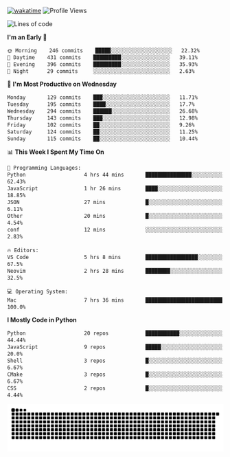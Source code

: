 [![wakatime](https://wakatime.com/badge/user/b920b284-3cde-4cd4-b72e-f7f22d050b16.svg)](https://wakatime.com/@b920b284-3cde-4cd4-b72e-f7f22d050b16)
![Profile Views](http://img.shields.io/badge/Profile%20Views-4586-blue)
<!--START_SECTION:waka-->
![Lines of code](https://img.shields.io/badge/From%20Hello%20World%20I%27ve%20Written--774%20Thousand%20lines%20of%20code-blue)

**I'm an Early 🐤** 

```text
🌞 Morning    246 commits    █████░░░░░░░░░░░░░░░░░░░░   22.32% 
🌆 Daytime    431 commits    █████████░░░░░░░░░░░░░░░░   39.11% 
🌃 Evening    396 commits    █████████░░░░░░░░░░░░░░░░   35.93% 
🌙 Night      29 commits     ░░░░░░░░░░░░░░░░░░░░░░░░░   2.63%

```
📅 **I'm Most Productive on Wednesday** 

```text
Monday       129 commits    ███░░░░░░░░░░░░░░░░░░░░░░   11.71% 
Tuesday      195 commits    ████░░░░░░░░░░░░░░░░░░░░░   17.7% 
Wednesday    294 commits    ██████░░░░░░░░░░░░░░░░░░░   26.68% 
Thursday     143 commits    ███░░░░░░░░░░░░░░░░░░░░░░   12.98% 
Friday       102 commits    ██░░░░░░░░░░░░░░░░░░░░░░░   9.26% 
Saturday     124 commits    ██░░░░░░░░░░░░░░░░░░░░░░░   11.25% 
Sunday       115 commits    ██░░░░░░░░░░░░░░░░░░░░░░░   10.44%

```


📊 **This Week I Spent My Time On** 

```text
💬 Programming Languages: 
Python                   4 hrs 44 mins       ███████████████░░░░░░░░░░   62.43% 
JavaScript               1 hr 26 mins        ████░░░░░░░░░░░░░░░░░░░░░   18.85% 
JSON                     27 mins             █░░░░░░░░░░░░░░░░░░░░░░░░   6.11% 
Other                    20 mins             █░░░░░░░░░░░░░░░░░░░░░░░░   4.54% 
conf                     12 mins             ░░░░░░░░░░░░░░░░░░░░░░░░░   2.83%

🔥 Editors: 
VS Code                  5 hrs 8 mins        █████████████████░░░░░░░░   67.5% 
Neovim                   2 hrs 28 mins       ████████░░░░░░░░░░░░░░░░░   32.5%

💻 Operating System: 
Mac                      7 hrs 36 mins       █████████████████████████   100.0%

```

**I Mostly Code in Python** 

```text
Python                   20 repos            ███████████░░░░░░░░░░░░░░   44.44% 
JavaScript               9 repos             █████░░░░░░░░░░░░░░░░░░░░   20.0% 
Shell                    3 repos             █░░░░░░░░░░░░░░░░░░░░░░░░   6.67% 
CMake                    3 repos             █░░░░░░░░░░░░░░░░░░░░░░░░   6.67% 
CSS                      2 repos             █░░░░░░░░░░░░░░░░░░░░░░░░   4.44%

```



<!--END_SECTION:waka-->
![Snake animation](https://raw.githubusercontent.com/timmypidashev/timmypidashev/main/commits.svg)
